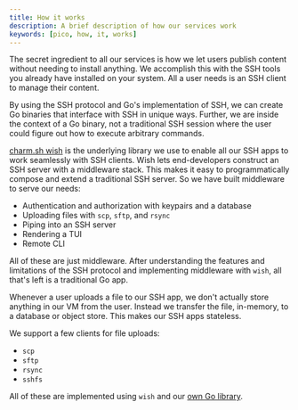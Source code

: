 ```yaml
---
title: How it works
description: A brief description of how our services work
keywords: [pico, how, it, works]
---
```


The secret ingredient to all our services is how we let users publish content
without needing to install anything. We accomplish this with the SSH tools you
already have installed on your system. All a user needs is an SSH client to
manage their content.

By using the SSH protocol and Go's implementation of SSH, we can create
Go binaries that interface with SSH in unique ways. Further, we are inside
the context of a Go binary, not a traditional SSH session where the user
could figure out how to execute arbitrary commands.

[charm.sh wish](https://github.com/charmbracelet/wish) is the underlying library
we use to enable all our SSH apps to work seamlessly with SSH clients. Wish lets
end-developers construct an SSH server with a middleware stack. This makes it
easy to programmatically compose and extend a traditional SSH server. So we have
built middleware to serve our needs:

- Authentication and authorization with keypairs and a database
- Uploading files with `scp`, `sftp`, and `rsync`
- Piping into an SSH server
- Rendering a TUI
- Remote CLI

All of these are just middleware. After understanding the features and
limitations of the SSH protocol and implementing middleware with `wish`, all
that's left is a traditional Go app.

Whenever a user uploads a file to our SSH app, we don't actually store anything
in our VM from the user. Instead we transfer the file, in-memory, to a database
or object store. This makes our SSH apps stateless.

We support a few clients for file uploads:

- `scp`
- `sftp`
- `rsync`
- `sshfs`

All of these are implemented using `wish` and our
[own Go library](https://github.com/picosh/send).

